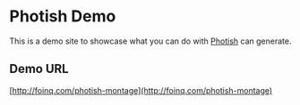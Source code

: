 # Photish Demo

This is a demo site to showcase what you can do with
[Photish](https://github.com/henrylawson/photish) can generate.

## Demo URL

[http://foinq.com/photish-montage](http://foinq.com/photish-montage)
